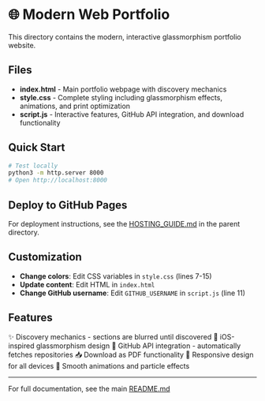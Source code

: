 # 🌐 Modern Web Portfolio

This directory contains the modern, interactive glassmorphism portfolio website.

## Files

- **index.html** - Main portfolio webpage with discovery mechanics
- **style.css** - Complete styling including glassmorphism effects, animations, and print optimization
- **script.js** - Interactive features, GitHub API integration, and download functionality

## Quick Start

```bash
# Test locally
python3 -m http.server 8000
# Open http://localhost:8000
```

## Deploy to GitHub Pages

For deployment instructions, see the [HOSTING_GUIDE.md](../HOSTING_GUIDE.md) in the parent directory.

## Customization

- **Change colors**: Edit CSS variables in `style.css` (lines 7-15)
- **Update content**: Edit HTML in `index.html`
- **Change GitHub username**: Edit `GITHUB_USERNAME` in `script.js` (line 11)

## Features

✨ Discovery mechanics - sections are blurred until discovered
🎨 iOS-inspired glassmorphism design
🔗 GitHub API integration - automatically fetches repositories
📥 Download as PDF functionality
🎯 Responsive design for all devices
🌈 Smooth animations and particle effects

---

For full documentation, see the main [README.md](../README.md)
